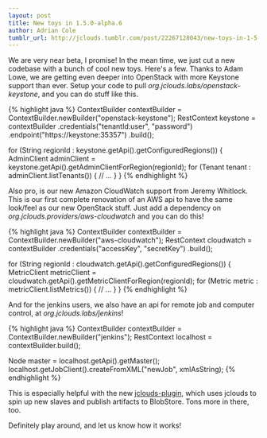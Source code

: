 ```yaml
---
layout: post
title: New toys in 1.5.0-alpha.6
author: Adrian Cole
tumblr_url: http://jclouds.tumblr.com/post/22267128043/new-toys-in-1-5-0-alpha-6
---
```


We are very near beta, I promise! In the mean time, we just cut a new codebase with a bunch of cool new toys. Here's a few. Thanks to Adam Lowe, we are getting even deeper into OpenStack with more Keystone support than ever. Setup your code to pull *org.jclouds.labs/openstack-keystone*, and you can do stuff like this.

{% highlight java %}
ContextBuilder contextBuilder = ContextBuilder.newBuilder("openstack-keystone");
RestContext keystone = contextBuilder
    .credentials("tenantId:user", "password")
    .endpoint("https://keystone:35357")
    .build();

for (String regionId : keystone.getApi().getConfiguredRegions()) {
    AdminClient adminClient = keystone.getApi().getAdminClientForRegion(regionId);
    for (Tenant tenant : adminClient.listTenants()) {
        // ...
    }
}
{% endhighlight %}

Also pro, is our new Amazon CloudWatch support from Jeremy Whitlock. This is our first complete renovation of an AWS api to have the same look/feel as our new OpenStack stuff. Just add a dependency on *org.jclouds.providers/aws-cloudwatch* and you can do this!

{% highlight java %}
ContextBuilder contextBuilder = ContextBuilder.newBuilder("aws-cloudwatch");
RestContext cloudwatch = contextBuilder
    .credentials("accessKey", "secretKey")
    .build();

for (String regionId : cloudwatch.getApi().getConfiguredRegions()) {
    MetricClient metricClient = cloudwatch.getApi().getMetricClientForRegion(regionId);
    for (Metric metric : metricClient.listMetrics()) {
        // ...
    }
}
{% endhighlight %}

And for the jenkins users, we also have an api for remote job and computer control, at *org.jclouds.labs/jenkins*!

{% highlight java %}
ContextBuilder contextBuilder = ContextBuilder.newBuilder("jenkins");
RestContext localhost = contextBuilder.build();

Node master = localhost.getApi().getMaster();
localhost.getJobClient().createFromXML("newJob", xmlAsString);
{% endhighlight %}


This is especially helpful with the new [jclouds-plugin](https://github.com/jenkinsci/jclouds-plugin), which uses jclouds to spin up new slaves and publish artifacts to BlobStore. Tons more in there, too.

Definitely play around, and let us know how it works!
